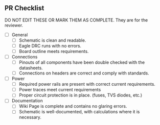 # <Project Name Here>

## PR Checklist

DO NOT EDIT THESE OR MARK THEM AS COMPLETE. They are for the reviewer.

- [ ] General
    - [ ] Schematic is clean and readable.
    - [ ] Eagle DRC runs with no errors.
    - [ ] Board outline meets requirements.
- [ ] Connections
    - [ ] Pinouts of all components have been double checked with the datasheets.
    - [ ] Connections on headers are correct and comply with standards.
- [ ] Power
    - [ ] Required power rails are present with correct current requirements.
    - [ ] Power traces meet current requirements
    - [ ] Proper circuit protection is in place. (fuses, TVS diodes, etc.)
- [ ] Documentation
    - [ ] Wiki Page is complete and contains no glaring errors.
    - [ ] Schematic is well-documented, with calculations where it is necessary.

